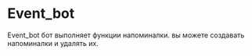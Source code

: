 # Event_bot
Event_bot бот выполняет функции напоминалки. вы можете создавать напоминалки и удалять их.
